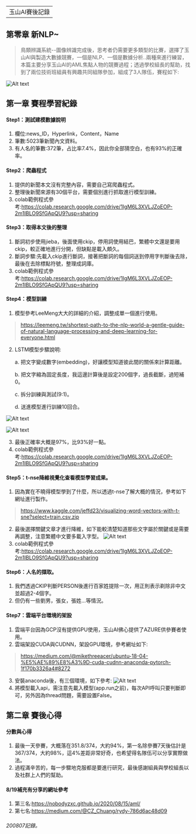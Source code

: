 <table>
    <tr>
        <td>玉山AI賽後記錄</td>
    </tr>
</table>

## 第零章 新NLP~
>  鳥類辨識系統--圖像辨識完成後，思考者仍需要更多類型的比賽，選擇了玉山AI與製造大數據競賽，一個是NLP、一個是數據分析..兩種來進行練習，本篇主要分享玉山AI的AML焦點人物的競賽過程；透過學校組長的幫助，找到了兩位技術班組員有興趣共同組隊參加，組成了3人隊伍，賽程如下:

![Alt text](https://imgur.com/gZpTSCR.png)

## 第一章 賽程學習紀錄
#### Step1：測試建模數據說明
1.  欄位:news_ID，Hyperlink，Content，Name
2.  筆數:5023筆新聞內文資料。
3.  有人名的筆數:372筆，占比率7.4%，因此你全部猜空白，也有93%的正確率。

#### Step2：爬蟲程式
1.  提供的新聞本文沒有完整內容，需要自己寫爬蟲程式。
2.  整理後新聞來源有30個平台，需要個別進行抓取進行模型訓練。
3.  colab範例程式參考:https://colab.research.google.com/drive/1IgM6L3XVLJZoEOP-2m1IBLO9SfGApQU9?usp=sharing

#### Step3：取得本文後的整理
1. 斷詞初步使用jieba，後面使用ckip，停用詞使用結巴，繁體中文還是要用ckip，較正確地進行分開，但缺點是載入頗久。
2. 斷詞步驟:先載入ckip進行斷詞，接著把斷詞的每個詞送到停用字判斷後去除，最後在去除標點符號，整理成詞庫。
3. colab範例程式參考:https://colab.research.google.com/drive/1IgM6L3XVLJZoEOP-2m1IBLO9SfGApQU9?usp=sharing

#### Step4：模型訓練
1. 模型參考LeeMeng大大的詳細的介紹，調整成單一個進行使用。
>  https://leemeng.tw/shortest-path-to-the-nlp-world-a-gentle-guide-of-natural-language-processing-and-deep-learning-for-everyone.html
2. LSTM模型步驟說明:

   a.  把文字變成數字(embedding)，好讓模型知道彼此間的關係來計算距離。
   
   b.  把文字縮為固定長度，我這邊計算後是設定200個字，過長截斷，過短補0。
   
   c.  拆分訓練與測試(9:1)。
   
   d.  送進模型進行訓練10回合。
   
![Alt text](https://imgur.com/bfmoXjD.png)

![Alt text](https://imgur.com/0KHL1Gv.png)

3.  最後正確率大概是97%，比93%好一點。
4.  colab範例程式參考:https://colab.research.google.com/drive/1IgM6L3XVLJZoEOP-2m1IBLO9SfGApQU9?usp=sharing

#### Step5：t-nse降維視覺化查看模型學習成果。
1. 因為實在不曉得模型學到了什麼，所以透過t-nse了解大概的情況，參考如下網址進行製作。
>  https://www.kaggle.com/jeffd23/visualizing-word-vectors-with-t-sne?select=train.csv.zip
2. 最後選擇關鍵文章才進行降維，如下能較清楚知道那些文字屬於關鍵或是需要再調整，注意繁體中文要多載入字型。
![Alt text](https://imgur.com/yykytIe.jpg)
3. colab範例程式參考:https://colab.research.google.com/drive/1IgM6L3XVLJZoEOP-2m1IBLO9SfGApQU9?usp=sharing

#### Step6：人名的擷取。
1. 我們透過CKIP判斷PERSON後進行百家姓提除一次，用正則表示剃除非中文並超過2-4個字。
2. 但仍有一些劉男，張女，張姓...等情況。

#### Step7：雲端平台環境的架設
1. 雲端平台因為GCP沒有提供GPU使用，玉山AI佛心提供了AZURE供參賽者使用。
2. 雲端架設CUDA與CUDNN，架設GPU環境，參考網址如下:
>  https://medium.com/@mikethreeacer/ubuntu-18-04-%E5%AE%89%E8%A3%9D-cuda-cudnn-anaconda-pytorch-1f170b3326a4#8272
3. 安裝anaconda後，有三個環境，如下參考:
![Alt text](https://imgur.com/lZWqEtz.png)
4. 將模型載入api，需注意先載入模型(app.run之前)，每次API呼叫只要判斷即可，另外因為thread問題，需要設置False。

## 第二章 賽後心得
#### 分數與心得
1. 最後一天參賽，大概落在351.8/374，大約94%，第一名除參賽7天後估計是367/374，大約98%，這4%差距非常好奇，也希望得名隊伍可以分享實際做法。
2. 過程滿辛苦的，每一步驟地克服都是要進行研究，最後感謝組員與學校組長以及社群上人們的幫助。

#### 8/19補充有分享的網址參考
1. 第三名:https://nobodyzxc.github.io/2020/08/15/aml/
2. 第七名:https://medium.com/@CZ_Chuang/rydy-786d6ac48d09

###### 200807記錄。
